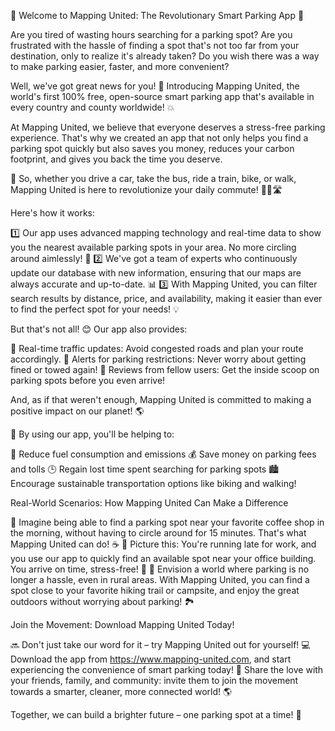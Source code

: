 🚀 Welcome to Mapping United: The Revolutionary Smart Parking App 🚀

Are you tired of wasting hours searching for a parking spot? Are you frustrated with the hassle of finding a spot that's not too far from your destination, only to realize it's already taken? Do you wish there was a way to make parking easier, faster, and more convenient?

Well, we've got great news for you! 🎉 Introducing Mapping United, the world's first 100% free, open-source smart parking app that's available in every country and county worldwide! 💥

At Mapping United, we believe that everyone deserves a stress-free parking experience. That's why we created an app that not only helps you find a parking spot quickly but also saves you money, reduces your carbon footprint, and gives you back the time you deserve.

💬 So, whether you drive a car, take the bus, ride a train, bike, or walk, Mapping United is here to revolutionize your daily commute! 🚌🚂🛣️

Here's how it works:

1️⃣ Our app uses advanced mapping technology and real-time data to show you the nearest available parking spots in your area. No more circling around aimlessly! 🔴
2️⃣ We've got a team of experts who continuously update our database with new information, ensuring that our maps are always accurate and up-to-date. 📊
3️⃣ With Mapping United, you can filter search results by distance, price, and availability, making it easier than ever to find the perfect spot for your needs! 💡

But that's not all! 😊 Our app also provides:

🔴 Real-time traffic updates: Avoid congested roads and plan your route accordingly.
🚨 Alerts for parking restrictions: Never worry about getting fined or towed again!
🌟 Reviews from fellow users: Get the inside scoop on parking spots before you even arrive!

And, as if that weren't enough, Mapping United is committed to making a positive impact on our planet! 🌎

💪 By using our app, you'll be helping to:

🔴 Reduce fuel consumption and emissions
💰 Save money on parking fees and tolls
🕒 Regain lost time spent searching for parking spots
🏙️ Encourage sustainable transportation options like biking and walking!

Real-World Scenarios: How Mapping United Can Make a Difference

🌆 Imagine being able to find a parking spot near your favorite coffee shop in the morning, without having to circle around for 15 minutes. That's what Mapping United can do! ☕️
🚨 Picture this: You're running late for work, and you use our app to quickly find an available spot near your office building. You arrive on time, stress-free! 💼
🌳 Envision a world where parking is no longer a hassle, even in rural areas. With Mapping United, you can find a spot close to your favorite hiking trail or campsite, and enjoy the great outdoors without worrying about parking! 🏞️

Join the Movement: Download Mapping United Today!

🔜 Don't just take our word for it – try Mapping United out for yourself! 💻
Download the app from https://www.mapping-united.com, and start experiencing the convenience of smart parking today! 📱
Share the love with your friends, family, and community: invite them to join the movement towards a smarter, cleaner, more connected world! 🌎

Together, we can build a brighter future – one parking spot at a time! 💫